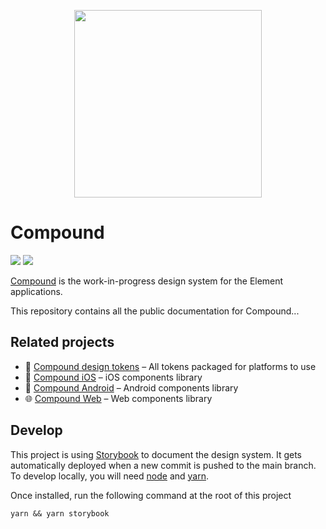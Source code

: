 <p align="center"><img src="https://element.io/images/logo-ele-secondary.svg" width="300" /></p>

# Compound

[![](https://img.shields.io/badge/-Storybook-ff4785?logo=Storybook&logoColor=white&style=flat-square)](https://vector-im.github.io/compound/) [![](https://img.shields.io/github/license/vector-im/compound)](https://github.com/vector-im/compound/blob/main/LICENSE)

[Compound](https://vector-im.github.io/compound/?path=/docs/overview--docs) is the work-in-progress
design system for the Element applications.

This repository contains all the public documentation for Compound...

## Related projects

- 🎨 [Compound design tokens](https://github.com/vector-im/compound-design-tokens) – All tokens packaged for platforms to use
- 📱 [Compound iOS](https://github.com/vector-im/compound-ios) – iOS components library
- 🤖 [Compound Android](https://github.com/vector-im/compound-android) – Android components library
- 🌐 [Compound Web](https://github.com/vector-im/compound-web) – Web components library

## Develop

This project is using [Storybook](https://storybook.js.org/) to document the design system. It gets automatically deployed
when a new commit is pushed to the main branch. To develop locally, you will need [node](https://nodejs.org/en/) and [yarn](https://classic.yarnpkg.com/lang/en/).

Once installed, run the following command at the root of this project

```
yarn && yarn storybook
```
